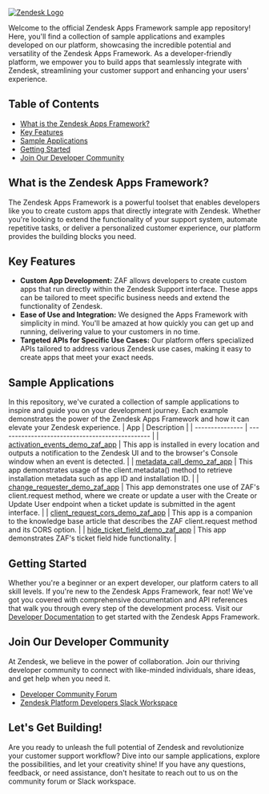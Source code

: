 [![Zendesk Logo](https://github.com/tipenehughes/sample-repo/blob/main/hero.svg)](https://www.zendesk.com/)

Welcome to the official Zendesk Apps Framework sample app repository! Here, you'll find a collection of sample applications and examples developed on our platform, showcasing the incredible potential and versatility of the Zendesk Apps Framework. As a developer-friendly platform, we empower you to build apps that seamlessly integrate with Zendesk, streamlining your customer support and enhancing your users' experience.

## Table of Contents

- [What is the Zendesk Apps Framework?](#what-is-the-Zendesk-Apps-Framework?)
- [Key Features](#key-features)
- [Sample Applications](#sample-applications)
- [Getting Started](#getting-started)
- [Join Our Developer Community](#join-our-developer-community)

## What is the Zendesk Apps Framework?

The Zendesk Apps Framework is a powerful toolset that enables developers like you to create custom apps that directly integrate with Zendesk. Whether you're looking to extend the functionality of your support system, automate repetitive tasks, or deliver a personalized customer experience, our platform provides the building blocks you need.

## Key Features

- **Custom App Development:** ZAF allows developers to create custom apps that run directly within the Zendesk Support interface. These apps can be tailored to meet specific business needs and extend the functionality of Zendesk.
- **Ease of Use and Integration:** We designed the Apps Framework with simplicity in mind. You'll be amazed at how quickly you can get up and running, delivering value to your customers in no time.
- **Targeted APIs for Specific Use Cases:** Our platform offers specialized APIs tailored to address various Zendesk use cases, making it easy to create apps that meet your exact needs.

## Sample Applications

In this repository, we've curated a collection of sample applications to inspire and guide you on your development journey. Each example demonstrates the power of the Zendesk Apps Framework and how it can elevate your Zendesk experience.
| App | Description |
| --------------- | ----------------------------------------------- |
| [activation_events_demo_zaf_app](https://github.com/zendesk/activation_events_demo_zaf_app) | This app is installed in every location and outputs a notification to the Zendesk UI and to the browser's Console window when an event is detected. |
| [metadata_call_demo_zaf_app](https://github.com/zendesk/metadata_call_demo_zaf_app) | This app demonstrates usage of the client.metadata() method to retrieve installation metadata such as app ID and installation ID. |
| [change_requester_demo_zaf_app](https://github.com/zendesk/change_requester_demo_zaf_app) | This app demonstrates one use of ZAF's client.request method, where we create or update a user with the Create or Update User endpoint when a ticket update is submitted in the agent interface. |
| [client_request_cors_demo_zaf_app](https://github.com/zendesk/client_request_cors_demo_zaf_app) | This app is a companion to the knowledge base article that describes the ZAF client.request method and its CORS option. |
| [hide_ticket_field_demo_zaf_app](https://github.com/zendesk/hide_ticket_field_demo_zaf_app) | This app demonstrates ZAF's ticket field hide functionality. |

   <!-- Add more sample apps with links and descriptions as needed -->

## Getting Started

Whether you're a beginner or an expert developer, our platform caters to all skill levels. If you're new to the Zendesk Apps Framework, fear not! We've got you covered with comprehensive documentation and API references that walk you through every step of the development process.
Visit our [Developer Documentation](https://developer.zendesk.com/documentation/) to get started with the Zendesk Apps Framework.

## Join Our Developer Community

At Zendesk, we believe in the power of collaboration. Join our thriving developer community to connect with like-minded individuals, share ideas, and get help when you need it.

- [Developer Community Forum](https://support.zendesk.com/hc/en-us/community/topics)
- [Zendesk Platform Developers Slack Workspace](https://docs.google.com/forms/d/e/1FAIpQLScm_rDLWwzWnq6PpYWFOR_PwMaSBcaFft-1pYornQtBGAaiJA/viewform)

## Let's Get Building!

Are you ready to unleash the full potential of Zendesk and revolutionize your customer support workflow? Dive into our sample applications, explore the possibilities, and let your creativity shine! If you have any questions, feedback, or need assistance, don't hesitate to reach out to us on the community forum or Slack workspace.
